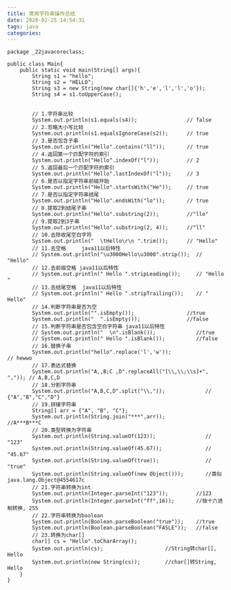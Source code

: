 ```yaml
---
title: 常用字符串操作总结
date: 2020-02-25 14:54:31
tags: java
categories: 
---
```


<!--more-->

<pre>
<code class="language-java">package _22javacoreclass;

public class Main{
    public static void main(String[] args){
        String s1 = "hello";
        String s2 = "HELLO";
        String s3 = new String(new char[]{'h','e','l','l','o'});
        String s4 = s1.toUpperCase();


        // 1.字符串比较
        System.out.println(s1.equals(s4));                // false
        // 2.忽略大小写比较
        System.out.println(s1.equalsIgnoreCase(s2));      // true
        // 3.是否包含子串
        System.out.println("Hello".contains("ll"));       // true
        // 4.返回第一个匹配字符的索引
        System.out.println("Hello".indexOf("l"));         // 2
        // 5.返回最后一个匹配字符的索引
        System.out.println("Hello".lastIndexOf("l"));     // 3
        // 6.是否以指定字符串前缀开始
        System.out.println("Hello".startsWith("He"));     // true
        // 7.是否以指定字符串结尾
        System.out.println("Hello".endsWith("lo"));       // true
        // 8.提取2到结尾子串
        System.out.println("Hello".substring(2));         //"llo"
        // 9.提取2到3子串
        System.out.println("Hello".substring(2, 4));      //"ll"
        // 10.去除收尾空白字符
        System.out.println("  \tHello\r\n ".trim());      // "Hello"
        // 11.去空格     java11以后特性
        // System.out.println("\u3000Hello\u3000".strip());  // "Hello"
        // 12.去前缀空格 java11以后特性
        // System.out.println(" Hello ".stripLeading());     // "Hello "
        // 13.去结尾空格  java11以后特性
        // System.out.println(" Hello ".stripTrailing());    // " Hello"
        // 14.判断字符串是否为空
        System.out.println("".isEmpty());                 //true
        System.out.println("  ".isEmpty());               //false
        // 15.判断字符串是否包含空白字符串 java11以后特性
        // System.out.println("  \n".isBlank());             //true
        // System.out.println(" Hello ".isBlank());          //false
        // 16.替换子串
        System.out.println("hello".replace('l','w'));                     // hewwo
        // 17.表达式替换
        System.out.println("A,,B;C ,D".replaceAll("[\\,\\;\\s]+", ",")); // A,B,C,D
        // 18.分割字符串
        System.out.println("A,B,C,D".split("\\,"));             // {"A","B","C","D"}
        // 19.拼接字符串
        String[] arr = {"A", "B", "C"};
        System.out.println(String.join("***",arr));             //A***B***C
        // 20.类型转换为字符串
        System.out.println(String.valueOf(123));                // "123"
        System.out.println(String.valueOf(45.67));              // "45.67"
        System.out.println(String.valueOf(true));               // "true"
        System.out.println(String.valueOf(new Object()));       //类似java.lang.Object@4554617c
        // 21.字符串转换为int
        System.out.println(Integer.parseInt("123"));         //123
        System.out.println(Integer.parseInt("ff",16));       //按十六进制转换, 255
        // 22.字符串转换为boolean
        System.out.println(Boolean.parseBoolean("true"));    //true
        System.out.println(Boolean.parseBoolean("FASLE"));   //false
        // 23.转换为char[]
        char[] cs = "Hello".toCharArray();
        System.out.println(cs);                    //String转char[], Hello
        System.out.println(new String(cs));        //char[]转String, Hello
    }
}</code></pre>

<p> </p>
